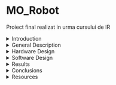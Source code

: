# MO_Robot
Proiect final realizat in urma cursului de IR

<details>
  <summary>Introduction</summary>
</details>

<details>
  <summary>General Description</summary>
  ## Description:
  ## Block Scheme:
  TBD
</details>

<details>
  <summary>Hardware Design</summary>
  TBD
</details>

<details>
  <summary>Software Design</summary>
  TBD
</details>

<details>
  <summary>Results</summary>
  TBD
</details>

<details>
  <summary>Conclusions</summary>
  TBD
</details>

<details>
  <summary>Resources</summary>
  TBD
</details>
